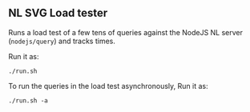 ## NL SVG Load tester

Runs a load test of a few tens of queries against the NodeJS
NL server (`nodejs/query`) and tracks times.

Run it as:

```
./run.sh
```

To run the queries in the load test asynchronously, Run it as:

```
./run.sh -a
```
